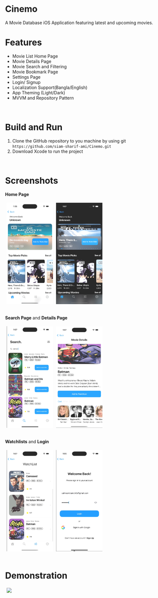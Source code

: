 
# Cinemo 
A Movie Database iOS Application featuring latest and upcoming movies. 

# Features
- Movie List Home Page 
- Movie Details Page
- Movie Search and Filtering
- Movie Bookmark Page
- Settings Page
- Login/ Signup
- Localization Support(Bangla/English)
- App Theming (Light/Dark)
- MVVM and Repository Pattern

<br>

# Build and Run 
1. Clone the GitHub repository to you machine by using git `https://github.com/siam-sharif-ami/Cinemo.git`
2. Download Xcode to run the project

<br>

# Screenshots
**Home Page**
<div style="display: flex; flex-wrap: wrap;">
  <img src="./Resources/Screenshots/Dashboard.png" style="width: 30%; margin: 5px;">
  <img src="./Resources/Screenshots/Dashboard_dark.png" style="width: 30%; margin: 5px;">
</div>
<br>

**Search Page** and **Details Page**
<div style="display: flex; flex-wrap: wrap;">
  <img src="./Resources/Screenshots/Search.png" style="width: 30%; margin: 5px;">
  <img src="./Resources/Screenshots/Details.png" style="width: 30%; margin: 5px;">
</div>

<br>

**Watchlists** and **Login**
<div style="display: flex; flex-wrap: wrap;">
  <img src="./Resources/Screenshots/Watchlists.png" style="width: 30%; margin: 5px;">
  <img src="./Resources/Screenshots/login.png" style="width: 30%; margin: 5px;">
</div>

<br>

# Demonstration

<div style="display: flex; flex-wrap: wrap;">
  <img src="./Resources/Videos/InShot_20241102_230026767-ezgif.com-video-to-gif-converter.gif" style="width: 50%; margin: 5px;">
</div>





